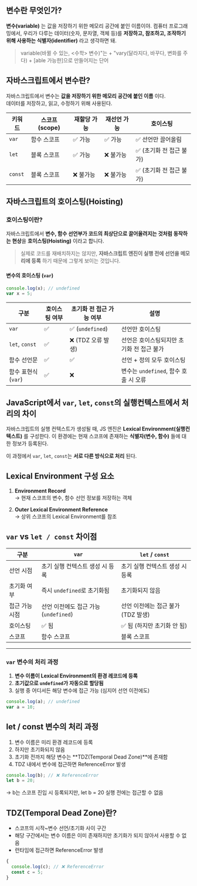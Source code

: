 ## 변수란 무엇인가? 
**변수(variable)** 는 값을 저장하기 위한 메모리 공간에 붙인 이름이야.
컴퓨터 프로그래밍에서, 우리가 다루는 데이터(숫자, 문자열, 객체 등)를 **저장하고, 참조하고, 조작하기 위해 사용하는 식별자(identifier)** 라고 생각하면 돼.

> variable(바뀔 수 있는, <수학> 변수)"는 + "vary(달라지다, 바꾸다, 변화를 주다) + [able 가능한]으로 만들어지는 단어


## 자바스크립트에서 변수란?
자바스크립트에서 변수는 **값을 저장하기 위한 메모리 공간에 붙인 이름** 이다.  
데이터를 저장하고, 읽고, 수정하기 위해 사용된다.

| 키워드   | 스코프(scope)   | 재할당 가능 | 재선언 가능 | 호이스팅           |
|----------|------------------|--------------|----------------|---------------------|
| `var`    | 함수 스코프       | ✅ 가능       | ✅ 가능         | ✅ 선언만 끌어올림     |
| `let`    | 블록 스코프       | ✅ 가능       | ❌ 불가능        | ✅ (초기화 전 접근 불가) |
| `const`  | 블록 스코프       | ❌ 불가능      | ❌ 불가능        | ✅ (초기화 전 접근 불가) |


## 자바스크립트의 호이스팅(Hoisting)

### 호이스팅이란?
자바스크립트에서 **변수, 함수 선언부가 코드의 최상단으로 끌어올려지는 것처럼 동작하는 현상**을 **호이스팅(Hoisting)** 이라고 합니다.

> 실제로 코드를 재배치하지는 않지만, **자바스크립트 엔진이 실행 전에 선언을 메모리에 등록** 하기 때문에 그렇게 보이는 것입니다.


#### 변수의 호이스팅 (`var`)
```javascript
console.log(x); // undefined
var x = 5;
```

| 구분                 | 호이스팅 여부 | 초기화 전 접근 가능 여부 | 설명                                               |
|----------------------|----------------|---------------------------|----------------------------------------------------|
| `var`                | ✅             | ✅ (`undefined`)           | 선언만 호이스팅                                    |
| `let`, `const`       | ✅             | ❌ (TDZ 오류 발생)         | 선언은 호이스팅되지만 초기화 전 접근 불가         |
| 함수 선언문          | ✅             | ✅                         | 선언 + 정의 모두 호이스팅                          |
| 함수 표현식 (`var`) | ✅             | ❌                         | 변수는 `undefined`, 함수 호출 시 오류              |



## JavaScript에서 `var`, `let`, `const`의 실행컨텍스트에서 처리의 차이
자바스크립트의 실행 컨텍스트가 생성될 때, JS 엔진은 **Lexical Environment(실행컨텍스트)** 를 구성한다. 이 환경에는 현재 스코프에 존재하는 **식별자(변수, 함수)** 들에 대한 정보가 등록된다.

이 과정에서 `var`, `let`, `const`는 **서로 다른 방식으로 처리** 된다.

## Lexical Environment 구성 요소

1. **Environment Record**  
   → 현재 스코프의 변수, 함수 선언 정보를 저장하는 객체

2. **Outer Lexical Environment Reference**  
   → 상위 스코프의 Lexical Environment를 참조


## `var` vs `let / const` 차이점

| 구분             | `var`                              | `let` / `const`                        |
|------------------|-------------------------------------|----------------------------------------|
| 선언 시점         | 초기 실행 컨텍스트 생성 시 등록     | 초기 실행 컨텍스트 생성 시 등록       |
| 초기화 여부       | 즉시 `undefined`로 초기화됨         | 초기화되지 않음                        |
| 접근 가능 시점    | 선언 이전에도 접근 가능 (`undefined`) | 선언 이전에는 접근 불가 (TDZ 발생)    |
| 호이스팅         | ✅ 됨                              | ✅ 됨 (하지만 초기화 안 됨)            |
| 스코프           | 함수 스코프                         | 블록 스코프                            |

---

### `var` 변수의 처리 과정

1. **변수 이름이 Lexical Environment의 환경 레코드에 등록**
2. **초기값으로 `undefined`가 자동으로 할당됨**
3. 실행 중 어디서든 해당 변수에 접근 가능 (심지어 선언 이전에도)

```javascript
console.log(a); // undefined
var a = 10; 
```

## let / const 변수의 처리 과정
	
1. 변수 이름은 미리 환경 레코드에 등록
2.	하지만 초기화되지 않음
3.	초기화 전까지 해당 변수는 **TDZ(Temporal Dead Zone)**에 존재함
4.	TDZ 내에서 변수에 접근하면 ReferenceError 발생

```javascript
console.log(b); // ❌ ReferenceError
let b = 20;
```

→ b는 스코프 진입 시 등록되지만, let b = 20 실행 전에는 접근할 수 없음

## TDZ(Temporal Dead Zone)란?
- 스코프의 시작~변수 선언/초기화 사이 구간
- 해당 구간에서는 변수 이름은 이미 존재하지만 초기화가 되지 않아서 사용할 수 없음
- 런타임에 접근하면 ReferenceError 발생

```javascript
{
  console.log(c); // ❌ ReferenceError
  const c = 5;
}
```
